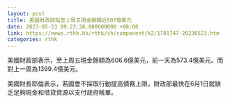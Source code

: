 ```yaml
---
layout: post
title: 美國財政部指至上周五現金餘額近607億美元
date: 2023-05-23 09:23:28.000000000 +08:00
link: https://news.rthk.hk/rthk/ch/component/k2/1701747-20230523.htm
categories: rthk
---
```


美國財政部表示，至上周五現金餘額為606.6億美元，前一天為573.4億美元。而對上一周為1399.4億美元。

美國財長耶倫表示，若國會不採取行動提高債務上限，財政部最快在6月1日就缺乏足夠現金和借貸資源以支付政府帳單。
